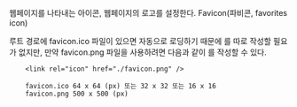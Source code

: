 웹페이지를 나타내는 아이콘, 웹페이지의 로고를 설정한다.
Favicon(파비콘, favorites icon)

루트 경로에 favicon.ico 파일이 있으면 자동으로 로딩하기 때문에 <link> 를 따로 작성할 필요가 없지만,
만약 favicon.png 파일을 사용하려면 다음과 같이 <link>를 작성할 수 있다.

        <link rel="icon" href="./favicon.png" />
        
        favicon.ico 64 x 64 (px) 또는 32 x 32 또는 16 x 16
        favicon.png 500 x 500 (px)


